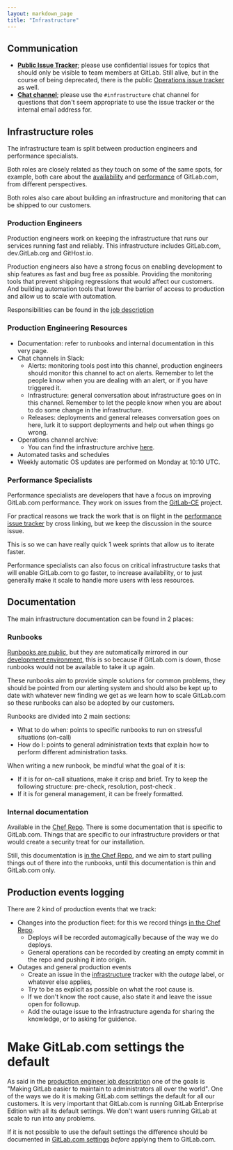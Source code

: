 ```yaml
---
layout: markdown_page
title: "Infrastructure"
---
```


## Communication<a name="reach-infra"></a>

- [**Public Issue Tracker**](https://gitlab.com/gitlab-com/infrastructure/issues/); please use confidential issues for topics that should only be visible to team members at GitLab. Still alive, but in the course of being deprecated, there is the public [Operations issue tracker](https://gitlab.com/gitlab-com/operations/issues) as well.
- [**Chat channel**](https://gitlab.slack.com/archives/infrastructure); please use the `#infrastructure` chat channel for questions that don't seem appropriate to use the issue tracker or the internal email address for.

## Infrastructure roles

The infrastructure team is split between production engineers and performance specialists.

Both roles are closely related as they touch on some of the same spots, for example, both care about the
[availability](https://gitlab.com/gitlab-com/infrastructure/issues?scope=all&sort=updated_desc&state=opened&utf8=%E2%9C%93&label_name%5B%5D=availability&label-name=)
and [performance](https://gitlab.com/gitlab-com/infrastructure/issues?scope=all&sort=updated_desc&state=opened&utf8=%E2%9C%93&label_name%5B%5D=performance&label-name=)
of GitLab.com, from different perspectives.

Both roles also care about building an infrastructure and monitoring that can be shipped to our customers.

### Production Engineers

Production engineers work on keeping the infrastructure that runs our services running fast and reliably.
This infrastructure includes GitLab.com, dev.GitLab.org and GitHost.io.

Production engineers also have a strong focus on enabling development to ship features as fast and bug
free as possible. Providing the monitoring tools that prevent shipping regressions that would affect
our customers. And building automation tools that lower the barrier of access to production and allow us
to scale with automation.

Responsibilities can be found in the [job description](jobs/production-engineer/index.html)

### Production Engineering Resources

- Documentation: refer to runbooks and internal documentation in this very page.
- Chat channels in Slack:
  - Alerts: monitoring tools post into this channel, production engineers should monitor this channel to act on alerts. Remember to let the people know when you are dealing with an alert, or if you have triggered it.
  - Infrastructure: general conversation about infrastructure goes on in this channel. Remember to let the people know when you are about to do some change in the infrastructure.
  - Releases: deployments and general releases conversation goes on here, lurk it to support deployments and help out when things go wrong.
- Operations channel archive:
  - You can find the infrastructure archive [here](https://docs.google.com/document/d/19yzyIHY9F_m5p0B0e6STSZyhzfo-vLIRVQ1zRRevWRM/edit#heading=h.lz1c6r6c9ejd).
-  Automated tasks and schedules
  - Weekly automatic OS updates are performed on Monday at 10:10 UTC.


### Performance Specialists

Performance specialists are developers that have a focus on improving GitLab.com performance.
They work on issues from the
[GitLab-CE](https://gitlab.com/gitlab-org/gitlab-ce/issues?scope=all&sort=updated_desc&state=opened&utf8=%E2%9C%93&label_name%5B%5D=performance&label-name=)
project.

For practical reasons we track the work that is on flight in the
[performance issue tracker](https://gitlab.com/gitlab-com/performance/issues) by cross linking,
but we keep the discussion in the source issue.

This is so we can have really quick 1 week sprints that allow us to iterate faster.

Performance specialists can also focus on critical infrastructure tasks that will enable GitLab.com to go faster, to
increase availability, or to just generally make it scale to handle more users with less resources.

## Documentation

The main infrastructure documentation can be found in 2 places:

### Runbooks

[Runbooks are public](https://gitlab.com/gitlab-com/runbooks), but they are automatically mirrored in our
[development environment](https://dev.gitlab.org/cookbooks/runbooks/), this is so because if GitLab.com is down,
those runbooks would not be available to take it up again.

These runbooks aim to provide simple solutions for common problems, they should be pointed from our alerting
system and should also be kept up to date with whatever new finding we get as we learn how to scale GitLab.com
so these runbooks can also be adopted by our customers.

Runbooks are divided into 2 main sections:

- What to do when: points to specific runbooks to run on stressful situations (on-call)
- How do I: points to general administration texts that explain how to perform different administration tasks.

When writing a new runbook, be mindful what the goal of it is:

- If it is for on-call situations, make it crisp and brief. Try to keep the following structure: pre-check, resolution, post-check .
- If it is for general management, it can be freely formatted.

### Internal documentation

Available in the [Chef Repo](https://dev.gitlab.org/cookbooks/chef-repo).
There is some documentation that is specific to GitLab.com. Things that are specific to our infrastructure
providers or that would create a security treat for our installation.

Still, this documentation is [in the Chef Repo](https://dev.gitlab.org/cookbooks/chef-repo), and we aim to
start pulling things out of there into the runbooks, until this documentation is thin and GitLab.com only.

## Production events logging

There are 2 kind of production events that we track:

- Changes into the production fleet: for this we record things [in the Chef Repo](https://dev.gitlab.org/cookbooks/chef-repo).
  - Deploys will be recorded automagically because of the way we do deploys.
  - General operations can be recorded by creating an empty commit in the repo and pushing it into origin.
- Outages and general production events
  - Create an issue in the [infrastructure](https://gitlab.com/gitlab-com/infrastructure/issues) tracker with the _outage_ label, or whatever else applies,
  - Try to be as explicit as possible on what the root cause is.
  - If we don't know the root cause, also state it and leave the issue open for followup.
  - Add the outage issue to the infrastructure agenda for sharing the knowledge, or to asking for guidence.

# Make GitLab.com settings the default

As said in the [production engineer job description](jobs/production-engineer/index.html)
one of the goals is "Making GitLab easier to maintain to administrators all over the world".
One of the ways we do it is making GitLab.com settings the default for all our customers.
It is very important that GitLab.com is running GitLab Enterprise Edition with all its default settings.
We don't want users running GitLab at scale to run into any problems.

If it is not possible to use the default settings the difference should be documented in
[GitLab.com settings](https://about.gitlab.com/gitlab-com/settings/#gitlab-pages)
_before_ applying them to GitLab.com.
